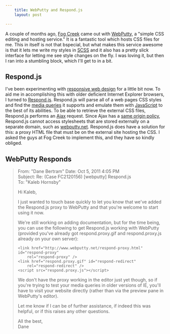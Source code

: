 ```yaml
---
    title: WebPutty and Respond.js
    layout: post

---
```


A couple of months ago, [Fog Creek][] came out with [WebPutty][], a
"simple CSS editing and hosting service."  It is a fantastic tool which hosts
CSS files for me.  This in itself is not that bspecial, but what makes this
service awesome is that it lets me write my styles in [SCSS][] and it also has
a pretty slick interface for letting me see style changes on the fly.  I was
loving it, but then I ran into a stumbling block, which I'll get to in a bit.

Respond.js
----------

I've been experimenting with [responsive web design][] for a little bit now.  To
aid me in accomplishing this with older deficient Internet Explorer browsers, I
turned to [Respond.js][].  Respond.js will parse all of a web pages CSS styles
and find the [media queries][] it supports and emulate them with [JavaScript][]
to the best of its abilities.  To be able to retrieve the external CSS files,
Respond.js performs an [Ajax][] request.  Since Ajax has a
[same origin policy][], Respond.js cannot access stylesheets that are stored
externally on a separate domain, such as [webputty.net][WebPutty].  Respond.js
does have a solution for this: a proxy HTML file that must be on the external
site hosting the CSS.  I asked the guys at Fog Creek to implement this, and they
have so kindly obliged.

WebPutty Responds
-----------------

> From: "Dane Bertram" 
> Date: Oct 5, 2011 4:05 PM  
> Subject: Re: (Case FC2120156) \[webputty\] Respond.js  
> To: "Kaleb Hornsby"
> 
> Hi Kaleb,
> 
> I just wanted to touch base quickly to let you know that we've added the
> Respond.js proxy to WebPutty and that you're welcome to start using it now.
>
> We're still working on adding documentation, but for the time being, you can
> use the following to get Respond.js working with WebPutty (provided you've
> already got respond.proxy.gif and respond.proxy.js already on your own
> server): 
> 
>     <link href="http://www.webputty.net/respond-proxy.html" id="respond-proxy"
>         rel="respond-proxy" />
>     <link href="respond.proxy.gif" id="respond-redirect"
>         rel="respond-redirect" />
>     <script src="respond.proxy.js"></script>
>
> We don't have the proxy working in the editor just yet though, so if you're
> trying to test your media queries in older versions of IE, you'll have to
> visit your website directly (rather than via the preview pane in WebPutty's
> editor).
> 
> Let me know if I can be of further assistance, if indeed this was helpful, or
> if this raises any other questions.
>
> All the best,  
> Dane

[Fog Creek]: http://www.fogcreek.com "Fog Creek Software"
[WebPutty]: http://www.webputty.net
[SCSS]: http://sass-lang.com/ "Sassy CSS"
[responsive web design]: /htes5/respond/
[Respond.js]: https://github.com/scottjehl/Respond "CSS Media Query Shim"
[media queries]: https://developer.mozilla.org/en/CSS/Media_queries
[JavaScript]: /comp/lang/javascript/
[Ajax]: http://softwareas.com/ajax-not-ajax-a-user-centered-definition
[same origin policy]: http://en.wikipedia.org/wiki/XMLHttpRequest#Cross-domain_requests

